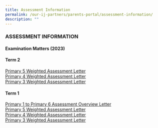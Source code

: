 ```yaml
---
title: Assessment Information
permalink: /our-ij-partners/parents-portal/assessment-information/
description: ""
---
```

### ASSESSMENT INFORMATION

#### Examination Matters (2023)<br>

#### **Term 2** <br>
[Primary 5 Weighted Assessment Letter](/files/22%20Mar%202023_P5%20T2%20WA%20Letter_HA_PMY_036_2023.pdf)<br>
[Primary 4 Weighted Assessment Letter](/files/22%20Mar%202023_P4%20T2%20WA%20Letter_HA_PMY_035_2023.pdf)
<br>
[Primary 3 Weighted Assessment Letter](/files/22%20Mar%202023_P3%20T2%20WA%20Letter_HA_PMY_034_2023.pdf)

#### **Term 1** <br>
[Primary 1 to Primary 6 Assessment Overview Letter]()<br>
[Primary 5 Weighted Assessment Letter]()<br>
[Primary 4 Weighted Assessment Letter]()<br>
[Primary 3 Weighted Assessment Letter]()